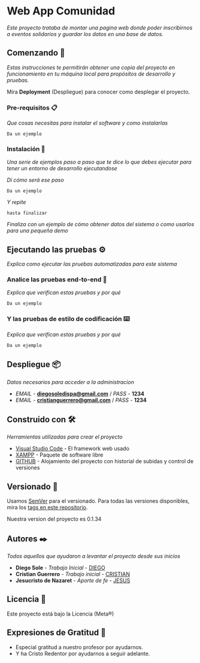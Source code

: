 # Web App Comunidad

_Este proyecto trataba de montar una pagina web donde poder inscribirnos a eventos solidarios y guardar los datos en una base de datos._

## Comenzando 🚀

_Estas instrucciones te permitirán obtener una copia del proyecto en funcionamiento en tu máquina local para propósitos de desarrollo y pruebas._

Mira **Deployment** (Despliegue) para conocer como desplegar el proyecto.


### Pre-requisitos 📋

_Que cosas necesitas para instalar el software y como instalarlas_

```
Da un ejemplo
```

### Instalación 🔧

_Una serie de ejemplos paso a paso que te dice lo que debes ejecutar para tener un entorno de desarrollo ejecutandose_

_Dí cómo será ese paso_

```
Da un ejemplo
```

_Y repite_

```
hasta finalizar
```

_Finaliza con un ejemplo de cómo obtener datos del sistema o como usarlos para una pequeña demo_

## Ejecutando las pruebas ⚙️

_Explica como ejecutar las pruebas automatizadas para este sistema_

### Analice las pruebas end-to-end 🔩

_Explica que verifican estas pruebas y por qué_

```
Da un ejemplo
```

### Y las pruebas de estilo de codificación ⌨️

_Explica que verifican estas pruebas y por qué_

```
Da un ejemplo
```

## Despliegue 📦

_Datos necesarios para acceder a la administracion_

*   *EMAIL* - **diegosoledispa@gmail.com** / *PASS* - **1234**
*   *EMAIL* - **cristianguerrero@gmail.com** / *PASS* - **1234**


## Construido con 🛠️

_Herramientas utilizadas para crear el proyecto_

* [Visual Studio Code](https://code.visualstudio.com/download) - El framework web usado
* [XAMPP](https://www.apachefriends.org/es/download.html) - Paquete de software libre
* [GITHUB](https://github.com/) - Alojamiento del proyecto con historial de subidas y control de versiones


## Versionado 📌

Usamos [SemVer](http://semver.org/) para el versionado. Para todas las versiones disponibles, mira los [tags en este repositorio](https://github.com/tu/proyecto/tags).

Nuestra version del proyecto es 0.1.34

## Autores ✒️

_Todos aquellos que ayudaron a levantar el proyecto desde sus inicios_

* **Diego Sole** - *Trabajo Inicial* - [DIEGO](https://github.com/Dsoledispa)
* **Cristian Guerrero** - *Trabajo inicial* - [CRISTIAN](https://github.com/CristianGuerreroRioja)
* **Jesucristo de Nazaret** - *Aporte de fe* - [JESUS](https://github.com/dannylarrea)

## Licencia 📄

Este proyecto está bajo la Licencia (Meta®)

## Expresiones de Gratitud 🎁

* Especial gratitud a nuestro profesor por ayudarnos.
* Y ha Cristo Redentor por ayudarnos a seguir adelante.

